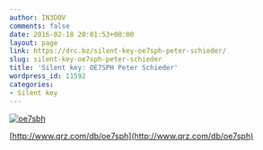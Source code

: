 ```yaml
---
author: IN3DOV
comments: false
date: 2016-02-18 20:01:53+00:00
layout: page
link: https://drc.bz/silent-key-oe7sph-peter-schieder/
slug: silent-key-oe7sph-peter-schieder
title: 'Silent key: OE7SPH Peter Schieder'
wordpress_id: 11592
categories:
- Silent key
---
```


[![oe7sbh](https://drc.bz/wp-content/uploads/2016/02/oe7sbh.jpg)](https://drc.bz/wp-content/uploads/2016/02/oe7sbh.jpg)

[http://www.qrz.com/db/oe7sph](http://www.qrz.com/db/oe7sph)
